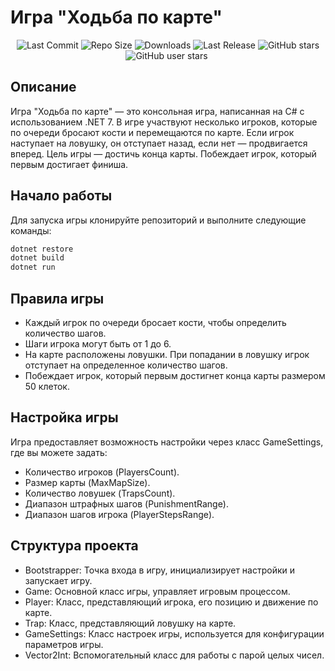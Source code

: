 # Игра "Ходьба по карте"

 <p align="center">
  <a>
    <img alt="Last Commit" src="https://img.shields.io/github/last-commit/AlexScience/WalkingGame?logo=Mapbox&color=orange">
  </a>
  <a>
    <img alt="Repo Size" src="https://img.shields.io/github/repo-size/AlexScience/WalkingGame?logo=VirtualBox">
  </a>
  <a>
    <img alt="Downloads" src="https://img.shields.io/github/downloads/AlexScience/WalkingGame/total?color=brightgreen">
  </a>
  <a>
    <img alt="Last Release" src="https://img.shields.io/github/v/release/AlexScience/WalkingGame?include_prereleases&logo=Dropbox&color=yellow">
  </a>
  <a>
    <img alt="GitHub stars" src="https://img.shields.io/github/stars/AlexScience/WalkingGame?branch=main&label=Stars&logo=GitHub&logoColor=ffffff&labelColor=282828&color=informational&style=flat">
  </a>
  <a>
    <img alt="GitHub user stars" src="https://img.shields.io/github/stars/AlexScience?affiliations=OWNER&branch=main&label=User%20Stars&logo=GitHub&logoColor=ffffff&labelColor=282828&color=informational&style=flat">
  </a>
  <a>
    <img alt="" src="https://img.shields.io/github/watchers/AlexScience/WalkingGame?style=flat">
  </a>
</p>

## Описание

Игра "Ходьба по карте" — это консольная игра, написанная на C# с использованием .NET 7. В игре участвуют несколько игроков, которые по очереди бросают кости и перемещаются по карте. Если игрок наступает на ловушку, он отступает назад, если нет — продвигается вперед. Цель игры — достичь конца карты. Побеждает игрок, который первым достигает финиша.

## Начало работы

Для запуска игры клонируйте репозиторий и выполните следующие команды:

```bash
dotnet restore
dotnet build
dotnet run
```
## Правила игры
- Каждый игрок по очереди бросает кости, чтобы определить количество шагов.
- Шаги игрока могут быть от 1 до 6.
- На карте расположены ловушки. При попадании в ловушку игрок отступает на определенное количество шагов.
- Побеждает игрок, который первым достигнет конца карты размером 50 клеток.

## Настройка игры
Игра предоставляет возможность настройки через класс GameSettings, где вы можете задать:

- Количество игроков (PlayersCount).
- Размер карты (MaxMapSize).
- Количество ловушек (TrapsCount).
- Диапазон штрафных шагов (PunishmentRange).
- Диапазон шагов игрока (PlayerStepsRange).

## Структура проекта
- Bootstrapper: Точка входа в игру, инициализирует настройки и запускает игру.
- Game: Основной класс игры, управляет игровым процессом.
- Player: Класс, представляющий игрока, его позицию и движение по карте.
- Trap: Класс, представляющий ловушку на карте.
- GameSettings: Класс настроек игры, используется для конфигурации параметров игры.
- Vector2Int: Вспомогательный класс для работы с парой целых чисел.


